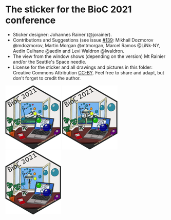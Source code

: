 # The sticker for the BioC 2021 conference

* Sticker designer: Johannes Rainer (@jorainer).
* Contributions and Suggestions (see issue
  [#139](https://github.com/Bioconductor/BiocStickers/issues/139): Mikhail
  Dozmorov @mdozmorov, Martin Morgan @mtmorgan, Marcel Ramos @LiNk-NY, Aedin
  Culhane @aedin and Levi Waldron @lwaldron.
* The view from the window shows (depending on the version) Mt Rainier and/or
  the Seattle's Space needle.
* License for the sticker and all drawings and pictures in this folder: Creative
  Commons Attribution
  [CC-BY](https://creativecommons.org/licenses/by/2.0/). Feel free to share and
  adapt, but don't forget to credit the author.

<img src="./BioC2021.png" height="200">
<img src="./BioC2021-v2.png" height="200">
<img src="./BioC2021-v3.png" height="200">


